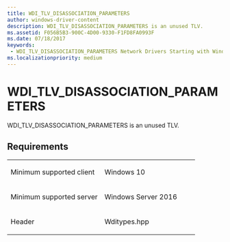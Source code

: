 ```yaml
---
title: WDI_TLV_DISASSOCIATION_PARAMETERS
author: windows-driver-content
description: WDI_TLV_DISASSOCIATION_PARAMETERS is an unused TLV.
ms.assetid: F056B5B3-900C-4D00-9330-F1FD8FA0993F
ms.date: 07/18/2017
keywords:
 - WDI_TLV_DISASSOCIATION_PARAMETERS Network Drivers Starting with Windows Vista
ms.localizationpriority: medium
---
```


# WDI\_TLV\_DISASSOCIATION\_PARAMETERS


WDI\_TLV\_DISASSOCIATION\_PARAMETERS is an unused TLV.

Requirements
------------

<table>
<colgroup>
<col width="50%" />
<col width="50%" />
</colgroup>
<tbody>
<tr class="odd">
<td><p>Minimum supported client</p></td>
<td><p>Windows 10</p></td>
</tr>
<tr class="even">
<td><p>Minimum supported server</p></td>
<td><p>Windows Server 2016</p></td>
</tr>
<tr class="odd">
<td><p>Header</p></td>
<td>Wditypes.hpp</td>
</tr>
</tbody>
</table>

 

 




